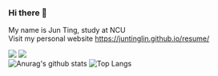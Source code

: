 ### Hi there 👋
My name is Jun Ting, study at NCU
<br>
Visit my personal website
https://juntinglin.github.io/resume/

![](https://img.shields.io/badge/license-java_OCA-green)
![](https://img.shields.io/badge/license-java_OCP-green)
<br>
![Anurag's github stats](https://github-readme-stats.vercel.app/api?username=JunTingLin&layout=compact)
![Top Langs](https://github-readme-stats.vercel.app/api/top-langs/?username=JunTingLin&layout=compact)

<!--
**JunTingLin/JunTingLin** is a ✨ _special_ ✨ repository because its `README.md` (this file) appears on your GitHub profile.

Here are some ideas to get you started:

- 🔭 I’m currently working on ...
- 🌱 I’m currently learning ...
- 👯 I’m looking to collaborate on ...
- 🤔 I’m looking for help with ...
- 💬 Ask me about ...
- 📫 How to reach me: ...
- 😄 Pronouns: ...
- ⚡ Fun fact: ...
-->
